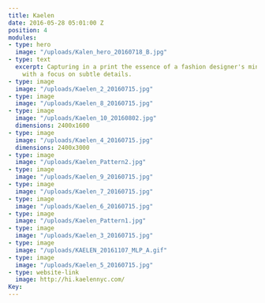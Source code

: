 ```yaml
---
title: Kaelen
date: 2016-05-28 05:01:00 Z
position: 4
modules:
- type: hero
  image: "/uploads/Kalen_hero_20160718_B.jpg"
- type: text
  excerpt: Capturing in a print the essence of a fashion designer's minimalist perspective
    with a focus on subtle details.
- type: image
  image: "/uploads/Kaelen_2_20160715.jpg"
- type: image
  image: "/uploads/Kaelen_8_20160715.jpg"
- type: image
  image: "/uploads/Kaelen_10_20160802.jpg"
  dimensions: 2400x1600
- type: image
  image: "/uploads/Kaelen_4_20160715.jpg"
  dimensions: 2400x3000
- type: image
  image: "/uploads/Kaelen_Pattern2.jpg"
- type: image
  image: "/uploads/Kaelen_9_20160715.jpg"
- type: image
  image: "/uploads/Kaelen_7_20160715.jpg"
- type: image
  image: "/uploads/Kaelen_6_20160715.jpg"
- type: image
  image: "/uploads/Kaelen_Pattern1.jpg"
- type: image
  image: "/uploads/Kaelen_3_20160715.jpg"
- type: image
  image: "/uploads/KAELEN_20161107_MLP_A.gif"
- type: image
  image: "/uploads/Kaelen_5_20160715.jpg"
- type: website-link
  image: http://hi.kaelennyc.com/
Key: 
---
```


